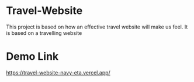 # Travel-Website
This project is based on how an effective travel website will make us feel. It is based on a travelling website 
# Demo Link
https://travel-website-navy-eta.vercel.app/
